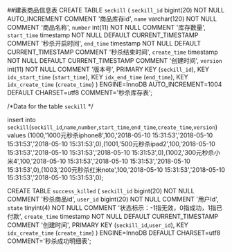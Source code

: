 ##建表商品信息表
CREATE TABLE `seckill` (
  `seckill_id` bigint(20) NOT NULL AUTO_INCREMENT COMMENT '商品库存id',
  `name` varchar(120) NOT NULL COMMENT '商品名称',
  `number` int(11) NOT NULL COMMENT '库存数量',
  `start_time` timestamp NOT NULL DEFAULT CURRENT_TIMESTAMP COMMENT '秒杀开启时间',
  `end_time` timestamp NOT NULL DEFAULT CURRENT_TIMESTAMP COMMENT '秒杀结束时间',
  `create_time` timestamp NOT NULL DEFAULT CURRENT_TIMESTAMP COMMENT '创建时间',
  `version` int(11) NOT NULL COMMENT '版本号',
  PRIMARY KEY (`seckill_id`),
  KEY `idx_start_time` (`start_time`),
  KEY `idx_end_time` (`end_time`),
  KEY `idx_create_time` (`create_time`)
) ENGINE=InnoDB AUTO_INCREMENT=1004 DEFAULT CHARSET=utf8 COMMENT='秒杀库存表';

/*Data for the table `seckill` */

insert  into `seckill`(`seckill_id`,`name`,`number`,`start_time`,`end_time`,`create_time`,`version`) values (1000,'1000元秒杀iphone8',100,'2018-05-10 15:31:53','2018-05-10 15:31:53','2018-05-10 15:31:53',0),(1001,'500元秒杀ipad2',100,'2018-05-10 15:31:53','2018-05-10 15:31:53','2018-05-10 15:31:53',0),(1002,'300元秒杀小米4',100,'2018-05-10 15:31:53','2018-05-10 15:31:53','2018-05-10 15:31:53',0),(1003,'200元秒杀红米note',100,'2018-05-10 15:31:53','2018-05-10 15:31:53','2018-05-10 15:31:53',0);

CREATE TABLE `success_killed` (
  `seckill_id` bigint(20) NOT NULL COMMENT '秒杀商品id',
  `user_id` bigint(20) NOT NULL COMMENT '用户Id',
  `state` tinyint(4) NOT NULL COMMENT '状态标示：-1指无效，0指成功，1指已付款',
  `create_time` timestamp NOT NULL DEFAULT CURRENT_TIMESTAMP COMMENT '创建时间',
  PRIMARY KEY (`seckill_id`,`user_id`),
  KEY `idx_create_time` (`create_time`)
) ENGINE=InnoDB DEFAULT CHARSET=utf8 COMMENT='秒杀成功明细表';
